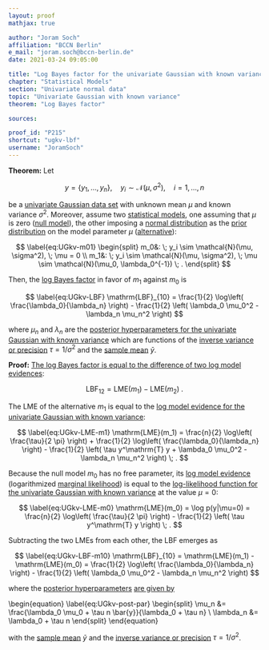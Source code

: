 ```yaml
---
layout: proof
mathjax: true

author: "Joram Soch"
affiliation: "BCCN Berlin"
e_mail: "joram.soch@bccn-berlin.de"
date: 2021-03-24 09:05:00

title: "Log Bayes factor for the univariate Gaussian with known variance"
chapter: "Statistical Models"
section: "Univariate normal data"
topic: "Univariate Gaussian with known variance"
theorem: "Log Bayes factor"

sources:

proof_id: "P215"
shortcut: "ugkv-lbf"
username: "JoramSoch"
---
```



**Theorem:** Let

$$ \label{eq:ugkv}
y = \left\lbrace y_1, \ldots, y_n \right\rbrace, \quad y_i \sim \mathcal{N}(\mu, \sigma^2), \quad i = 1, \ldots, n
$$

be a [univariate Gaussian data set](/D/ugkv) with unknown mean $\mu$ and known variance $\sigma^2$. Moreover, assume two [statistical models](/D/fpm), one assuming that $\mu$ is zero ([null model](/D/h0)), the other imposing a [normal distribution](/P/ugkv-prior) as the [prior distribution](/D/prior) on the model parameter $\mu$ ([alternative](/D/h1)):

$$ \label{eq:UGkv-m01}
\begin{split}
m_0&: \; y_i \sim \mathcal{N}(\mu, \sigma^2), \; \mu = 0 \\
m_1&: \; y_i \sim \mathcal{N}(\mu, \sigma^2), \; \mu \sim \mathcal{N}(\mu_0, \lambda_0^{-1}) \; .
\end{split}
$$

Then, the [log Bayes factor](/D/lbf) in favor of $m_1$ against $m_0$ is

$$ \label{eq:UGkv-LBF}
\mathrm{LBF}_{10} = \frac{1}{2} \log\left( \frac{\lambda_0}{\lambda_n} \right) - \frac{1}{2} \left( \lambda_0 \mu_0^2 - \lambda_n \mu_n^2 \right)
$$

where $\mu_n$ and $\lambda_n$ are the [posterior hyperparameters for the univariate Gaussian with known variance](/P/ugkv-post) which are functions of the [inverse variance or precision](/D/prec) $\tau = 1/\sigma^2$ and the [sample mean](/D/mean-samp) $\bar{y}$.


**Proof:** [The log Bayes factor is equal to the difference of two log model evidences](/P/lbf-lme):

$$ \label{eq:LBF-LME}
\mathrm{LBF}_{12} = \mathrm{LME}(m_1) - \mathrm{LME}(m_2) \; .
$$

The LME of the alternative $m_1$ is equal to the [log model evidence for the univariate Gaussian with known variance](/P/ugkv-lme):

$$ \label{eq:UGkv-LME-m1}
\mathrm{LME}(m_1) = \frac{n}{2} \log\left( \frac{\tau}{2 \pi} \right) + \frac{1}{2} \log\left( \frac{\lambda_0}{\lambda_n} \right) - \frac{1}{2} \left( \tau y^\mathrm{T} y + \lambda_0 \mu_0^2 - \lambda_n \mu_n^2 \right) \; .
$$

Because the null model $m_0$ has no free parameter, its [log model evidence](/D/lme) (logarithmized [marginal likelihood](/D/ml)) is equal to the [log-likelihood function for the univariate Gaussian with known variance](/P/ugkv-mle) at the value $\mu = 0$:

$$ \label{eq:UGkv-LME-m0}
\mathrm{LME}(m_0) = \log p(y|\mu=0) = \frac{n}{2} \log\left( \frac{\tau}{2 \pi} \right) - \frac{1}{2} \left( \tau y^\mathrm{T} y \right) \; .
$$

Subtracting the two LMEs from each other, the LBF emerges as

$$ \label{eq:UGkv-LBF-m10}
\mathrm{LBF}_{10} = \mathrm{LME}(m_1) - \mathrm{LME}(m_0) = \frac{1}{2} \log\left( \frac{\lambda_0}{\lambda_n} \right) - \frac{1}{2} \left( \lambda_0 \mu_0^2 - \lambda_n \mu_n^2 \right)
$$

where the [posterior hyperparameters](/D/post) [are given by](/P/ugkv-post)

\begin{equation} \label{eq:UGkv-post-par}
\begin{split}
\mu_n &= \frac{\lambda_0 \mu_0 + \tau n \bar{y}}{\lambda_0 + \tau n} \\
\lambda_n &= \lambda_0 + \tau n
\end{split}
\end{equation}

with the [sample mean](/D/mean-samp) $\bar{y}$ and the [inverse variance or precision](/D/prec) $\tau = 1/\sigma^2$.